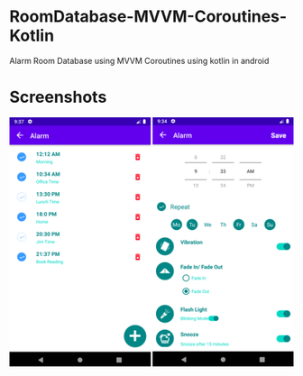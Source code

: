 # RoomDatabase-MVVM-Coroutines-Kotlin
Alarm Room Database using MVVM Coroutines using kotlin in android

# Screenshots
![alt text](https://github.com/orbitalsonic/RoomDatabase-MVVM-Coroutines-Kotlin/blob/main/Screenshots/Screenshot.png)
